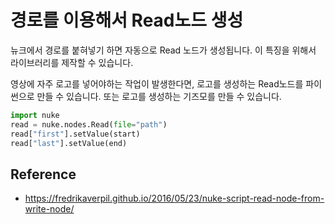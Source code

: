 # 경로를 이용해서 Read노드 생성

뉴크에서 경로를 붙혀넣기 하면 자동으로 Read 노드가 생성됩니다.
이 특징을 위해서 라이브러리를 제작할 수 있습니다.

영상에 자주 로고를 넣어야하는 작업이 발생한다면,
로고를 생성하는 Read노드를 파이썬으로 만들 수 있습니다.
또는 로고를 생성하는 기즈모를 만들 수 있습니다.

```python
import nuke
read = nuke.nodes.Read(file="path")
read["first"].setValue(start)
read["last"].setValue(end)
```

## Reference
- https://fredrikaverpil.github.io/2016/05/23/nuke-script-read-node-from-write-node/